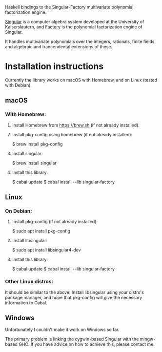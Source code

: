 
Haskell bindings to the Singular-Factory multivariate polynomial factorization engine.

[Singular](https://www.singular.uni-kl.de/) is a computer algebra system developed at 
the University of Kaiserslautern, and [Factory](https://www.singular.uni-kl.de/dox/html/factory_page.html)
is the polynomial factorization engine of Singular.

It handles multivariate polynomials over the integers, rationals, finite fields, and
algebraic and trancendental extensions of these. 


Installation instructions
=========================

Currently the library works on macOS with Homebrew, and on Linux (tested with Debian).


macOS 
------

### With Homebrew:

1. Install Homebrew from https://brew.sh (if not already installed).
2. Install pkg-config using homebrew (if not already installed):

    $ brew install pkg-config

3. Install singular:  

    $ brew install singular

4. Install this library:

    $ cabal update
    $ cabal install --lib singular-factory


Linux
-----

### On Debian:

1. Install pkg-config (if not already installed): 

    $ sudo apt install pkg-config

2. Install libsingular:

    $ sudo apt install libsingular4-dev

3. Install this library:

    $ cabal update
    $ cabal install --lib singular-factory

### Other Linux distros:

It should be similar to the above: Install libsingular using your distro's package
manager, and hope that pkg-config will give the necessary information to Cabal.


Windows
-------

Unfortunately I couldn't make it work on Windows so far.

The primary problem is linking the cygwin-based Singular with the mingw-based GHC.
If you have advice on how to achieve this, please contact me.

